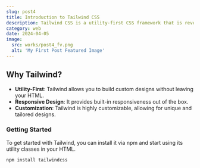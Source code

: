 ```yaml
---
slug: post4
title: Introduction to Tailwind CSS
description: Tailwind CSS is a utility-first CSS framework that is revolutionizing the way we style our web applications.
category: web
date: 2024-04-05
image:
  src: works/post4_fv.png
  alt: 'My First Post Featured Image'
---
```


## Why Tailwind?

- **Utility-First**: Tailwind allows you to build custom designs without leaving your HTML.
- **Responsive Design**: It provides built-in responsiveness out of the box.
- **Customization**: Tailwind is highly customizable, allowing for unique and tailored designs.

### Getting Started

To get started with Tailwind, you can install it via npm and start using its utility classes in your HTML.

```bash
npm install tailwindcss
```
